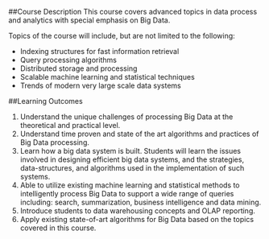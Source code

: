 ##Course Description
This course covers advanced topics in data process and analytics with special emphasis on Big Data.

Topics of the course will include, but are not limited to the following:
* Indexing structures for fast information retrieval
* Query processing algorithms
* Distributed storage and processing
* Scalable machine learning and statistical techniques
* Trends of modern very large scale data systems

##Learning Outcomes
1.	Understand the unique challenges of processing Big Data at the theoretical and practical level.
2.	Understand time proven and state of the art algorithms and practices of Big Data processing.
3.	Learn how a big data system is built. Students will learn the issues involved in designing efficient big data systems, and the strategies, data-structures, and algorithms used in the implementation of such systems.
4.	Able to utilize existing machine learning and statistical methods to intelligently process Big Data to support a wide range of queries including: search, summarization, business intelligence and data mining.
5.	Introduce students to data warehousing concepts and OLAP reporting.
6.	Apply existing state-of-art algorithms for Big Data based on the topics covered in this course.
